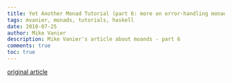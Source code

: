 ```yaml
---
title: Yet Another Monad Tutorial (part 6: more on error-handling monads)
tags: mvanier, monads, tutorials, haskell
date: 2010-07-25
author: Mike Vanier
description: Mike Vanier's article about moands - part 6
comments: true
toc: true
---
```

[original article](http://mvanier.livejournal.com/5343.html)

